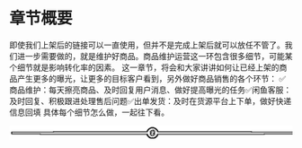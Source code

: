 # 章节概要

即使我们上架后的链接可以一直使用，但并不是完成上架后就可以放任不管了。我们进一步需要做的，就是维护好商品。商品维护运营这一环包含很多细节，可能某个细节就是影响转化率的因素。
这一章节，将会和大家讲讲如何让已经上架的商品产生更多的曝光，让更多的目标客户看到，另外做好商品销售的各个环节：
✅商品维护：每天擦亮商品、及时回复用户消息、做好提高曝光的任务✅闲鱼客服：及时回复、积极跟进处理售后问题✅出单发货：及时在货源平台上下单，做好快递信息回填
具体每个细节怎么做，一起往下看。

![](img/ab7dc6b1e88a35f9e4a63d42b13ad5e2.png)